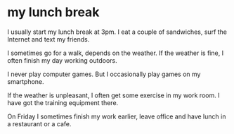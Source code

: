# my lunch break

I usually start my lunch break at 3pm. I eat a couple of sandwiches, surf the
Internet and text my friends.

I sometimes go for a walk, depends on the weather. If the weather is fine, I
often finish my day working outdoors.

I never play computer games. But I occasionally play games on my smartphone.

If the weather is unpleasant, I often get some exercise in my work room. I
have got the training equipment there.

On Friday I sometimes finish my work earlier, leave office and have lunch in
a restaurant or a cafe.
